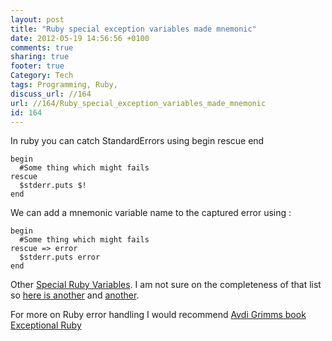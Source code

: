 ```yaml
---
layout: post
title: "Ruby special exception variables made mnemonic"
date: 2012-05-19 14:56:56 +0100 
comments: true
sharing: true
footer: true
Category: Tech
tags: Programming, Ruby,
discuss_url: //164
url: //164/Ruby_special_exception_variables_made_mnemonic
id: 164
---
```

In ruby you can catch StandardErrors using begin rescue end

    begin
      #Some thing which might fails
    rescue
      $stderr.puts $!
    end

We can add a mnemonic variable name to the captured error using :

    begin
      #Some thing which might fails
    rescue => error
      $stderr.puts error
    end

Other [Special Ruby Variables][special]. I am not sure on the completeness of that list so [here is another][special1] and [another][special2].

For more on Ruby error handling I would recommend [Avdi Grimms book Exceptional Ruby][exc-ruby]


[special]: http://ruby.wikia.com/wiki/Special_variable
[special1]: http://ruby.runpaint.org/globals
[special2]: http://www.zenspider.com/Languages/Ruby/QuickRef.html#pre-defined-variables
[exc-ruby]: http://exceptionalruby.com
